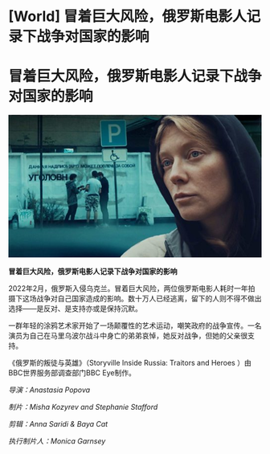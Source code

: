 # [World] 冒着巨大风险，俄罗斯电影人记录下战争对国家的影响

#  冒着巨大风险，俄罗斯电影人记录下战争对国家的影响

![](p0f4wddn.jpg)

**冒着巨大风险，俄罗斯电影人记录下战争对国家的影响**


2022年2月，俄罗斯入侵乌克兰。冒着巨大风险，两位俄罗斯电影人耗时一年拍摄下这场战争对自己国家造成的影响。数十万人已经逃离，留下的人则不得不做出选择——是反对、是支持亦或是保持沉默。

一群年轻的涂鸦艺术家开始了一场颠覆性的艺术运动，嘲笑政府的战争宣传。一名演员为自己在马里乌波尔战斗中身亡的弟弟哀悼，她反对战争，但她的父亲很支持。

《俄罗斯的叛徒与英雄》（Storyville Inside Russia: Traitors and Heroes ）由BBC世界服务部调查部门BBC Eye制作。

_导演：Anastasia Popova_

_制片：Misha Kozyrev and Stephanie Stafford_

_剪辑：Anna Saridi & Baya Cat_

_执行制片人：Monica Garnsey_


